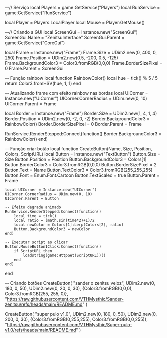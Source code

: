 --// Serviço
local Players = game:GetService("Players")
local RunService = game:GetService("RunService")

local Player = Players.LocalPlayer
local Mouse = Player:GetMouse()

--// Criando a GUI
local ScreenGui = Instance.new("ScreenGui")
ScreenGui.Name = "ZenitsuInterface"
ScreenGui.Parent = game:GetService("CoreGui")

local Frame = Instance.new("Frame")
Frame.Size = UDim2.new(0, 400, 0, 250)
Frame.Position = UDim2.new(0.5, -200, 0.5, -125)
Frame.BackgroundColor3 = Color3.fromRGB(0,0,0)
Frame.BorderSizePixel = 0
Frame.Parent = ScreenGui

-- Função rainbow
local function RainbowColor()
    local hue = tick() % 5 / 5
    return Color3.fromHSV(hue, 1, 1)
end

-- Atualizando frame com efeito rainbow nas bordas
local UICorner = Instance.new("UICorner")
UICorner.CornerRadius = UDim.new(0, 10)
UICorner.Parent = Frame

local Border = Instance.new("Frame")
Border.Size = UDim2.new(1, 4, 1, 4)
Border.Position = UDim2.new(0, -2, 0, -2)
Border.BackgroundColor3 = RainbowColor()
Border.BorderSizePixel = 0
Border.Parent = Frame

RunService.RenderStepped:Connect(function()
    Border.BackgroundColor3 = RainbowColor()
end)

-- Função criar botão
local function CreateButton(Name, Size, Position, Colors, ScriptURL)
    local Button = Instance.new("TextButton")
    Button.Size = Size
    Button.Position = Position
    Button.BackgroundColor3 = Colors[1]
    Button.BorderColor3 = Color3.fromRGB(0,0,0)
    Button.BorderSizePixel = 2
    Button.Text = Name
    Button.TextColor3 = Color3.fromRGB(255,255,255)
    Button.Font = Enum.Font.Cartoon
    Button.TextScaled = true
    Button.Parent = Frame

    local UICorner = Instance.new("UICorner")
    UICorner.CornerRadius = UDim.new(0, 10)
    UICorner.Parent = Button

    -- Efeito degrade animado
    RunService.RenderStepped:Connect(function()
        local time = tick()
        local ratio = (math.sin(time*2)+1)/2
        local newColor = Colors[1]:Lerp(Colors[2], ratio)
        Button.BackgroundColor3 = newColor
    end)

    -- Executar script ao clicar
    Button.MouseButton1Click:Connect(function()
        if ScriptURL then
            loadstring(game:HttpGet(ScriptURL))()
        end
    end)
end

-- Criando botões
CreateButton(
    "sander o zenitsu veloz",
    UDim2.new(0, 180, 0, 50),
    UDim2.new(0, 20, 0, 30),
    {Color3.fromRGB(0,0,0), Color3.fromRGB(255, 255, 0)},
    "https://raw.githubusercontent.com/VTHMysthic/Sander-zenitsu/refs/heads/main/README.md"
)

CreateButton(
    "super pulo v1.0",
    UDim2.new(0, 180, 0, 50),
    UDim2.new(0, 200, 0, 30),
    {Color3.fromRGB(0,255,255), Color3.fromRGB(0,0,255)},
    "https://raw.githubusercontent.com/VTHMysthic/Super-pulo-v1.0/refs/heads/main/README.md"
)
